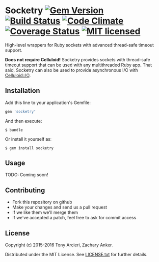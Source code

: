 # Socketry [![Gem Version][gem-image]][gem-link] [![Build Status][build-image]][build-link] [![Code Climate][codeclimate-image]][codeclimate-link] [![Coverage Status][coverage-image]][coverage-link] [![MIT licensed][license-image]][license-link]

[gem-image]: https://badge.fury.io/rb/socketry.svg
[gem-link]: https://rubygems.org/gems/socketry
[build-image]: https://secure.travis-ci.org/celluloid/socketry.svg?branch=master
[build-link]: https://codeclimate.com/github/celluloid/socketry
[codeclimate-image]: https://codeclimate.com/github/celluloid/socketry.svg?branch=master
[codeclimate-link]: https://codeclimate.com/github/celluloid/socketry
[coverage-image]: https://coveralls.io/repos/github/celluloid/socketry/badge.svg?branch=master
[coverage-link]: https://coveralls.io/github/celluloid/socketry?branch=master
[license-image]: https://img.shields.io/badge/license-MIT-blue.svg
[license-link]: https://github.com/celluloid/socketry/blob/master/LICENSE.txt

High-level wrappers for Ruby sockets with advanced thread-safe timeout support.

**Does not require Celluloid!** Socketry provides sockets with thread-safe
timeout support that can be used with any multithreaded Ruby app. That said,
Socketry can also be used to provide asynchronous I/O with [Celluloid::IO].

[Celluloid::IO]: https://github.com/celluloid/celluloid-io

## Installation

Add this line to your application's Gemfile:

```ruby
gem 'socketry'
```

And then execute:

    $ bundle

Or install it yourself as:

    $ gem install socketry

## Usage

TODO: Coming soon!

## Contributing

* Fork this repository on github
* Make your changes and send us a pull request
* If we like them we'll merge them
* If we've accepted a patch, feel free to ask for commit access

## License

Copyright (c) 2015-2016 Tony Arcieri, Zachary Anker.

Distributed under the MIT License. See
[LICENSE.txt](https://github.com/celluloid/socketry/blob/master/LICENSE.txt)
for further details.
